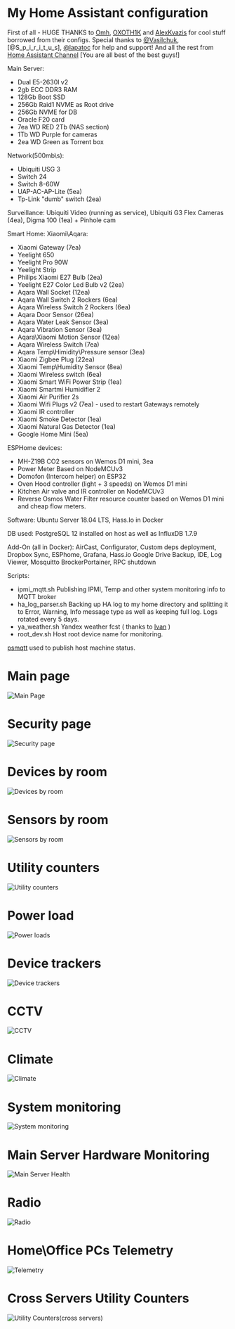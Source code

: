 # My Home Assistant configuration


First of all - HUGE THANKS to [Omh](https://github.com/omhy/ha), [OXOTH1K](https://github.com/OXOTH1K/homeassistant) and [AlexKvazis](https://github.com/kvazis/homeassistant) for cool stuff borrowed from their configs. Special thanks to [@Vasilchuk](https://github.com/Anonym-tsk), [@S_p_i_r_i_t_u_s], [@lapatoc](https://github.com/bastshoes) for help and support! 
And all the rest from [Home Assistant Channel](https://t.me/homassistant) [You are all best of the best guys!]


Main Server: 
  - Dual E5-2630l v2
  - 2gb ECC DDR3 RAM
  - 128Gb Boot SSD
  - 256Gb Raid1 NVME as Root drive
  - 256Gb NVME for DB
  - Oracle F20 card
  - 7ea WD RED 2Tb (NAS section)
  - 1Tb WD Purple for cameras
  - 2ea WD Green as Torrent box
 
Network(500mb\s):
  - Ubiquiti USG 3
  - Switch 24
  - Switch 8-60W
  - UAP-AC-AP-Lite (5ea)
  - Tp-Link "dumb" switch (2ea)
  
Surveillance: Ubiquiti Video (running as service), Ubiquiti G3 Flex Cameras (4ea), Digma 100 (1ea) + Pinhole cam

Smart Home:
  Xiaomi\Aqara:
  - Xiaomi Gateway (7ea)
  - Yeelight 650
  - Yeelight Pro 90W
  - Yeelight Strip
  - Philips Xiaomi E27 Bulb (2ea)
  - Yeelight E27 Color Led Bulb v2 (2ea)
  - Aqara Wall Socket (12ea)
  - Aqara Wall Switch 2 Rockers (6ea)
  - Aqara Wireless Switch 2 Rockers (6ea)
  - Aqara Door Sensor (26ea)
  - Aqara Water Leak Sensor (3ea)
  - Aqara Vibration Sensor (3ea)
  - Aqara\Xiaomi Motion Sensor (12ea)
  - Aqara Wireless Switch (7ea)
  - Aqara Temp\Himidity\Pressure sensor (3ea)
  - Xiaomi Zigbee Plug (22ea)
  - Xiaomi Temp\Humidity Sensor (8ea)
  - Xiaomi Wireless switch (6ea)
  - Xiaomi Smart WiFi Power Strip (1ea)
  - Xiaomi Smartmi Humidifier 2
  - Xiaomi Air Purifier 2s
  - Xiaomi Wifi Plugs v2 (7ea) - used to restart Gateways remotely
  - Xiaomi IR controller
  - Xiaomi Smoke Detector (1ea)
  - Xiaomi Natural Gas Detector (1ea)
  - Google Home Mini (5ea)
  
  ESPHome devices:
  - MH-Z19B CO2 sensors on Wemos D1 mini, 3ea
  - Power Meter Based on NodeMCUv3
  - Domofon (Intercom helper) on ESP32
  - Oven Hood controller (light + 3 speeds) on Wemos D1 mini
  - Kitchen Air valve and IR controller on NodeMCUv3
  - Reverse Osmos Water Filter resource counter based on Wemos D1 mini and cheap flow meters.
      

Software: Ubuntu Server 18.04 LTS, Hass.Io in Docker

DB used: PostgreSQL 12 installed on host as well as InfluxDB 1.7.9

Add-On (all in Docker): AirCast, Configurator, Custom deps deployment, Dropbox Sync, ESPhome, Grafana, Hass.io Google Drive Backup, IDE, Log Viewer, Mosquitto BrockerPortainer, RPC shutdown


  Scripts:
  - ipmi_mqtt.sh  Publishing IPMI, Temp and other system monitoring info to MQTT broker
  - ha_log_parser.sh  Backing up HA log to my home directory and splitting it to Error, Warning, Info message type as well as keeping full log. Logs rotated every 5 days.
  - ya_weather.sh Yandex weather fcst ( thanks to [Ivan](https://t.me/configit)  )
  - root_dev.sh Host root device name for monitoring.


[psmqtt](https://github.com/eschava/psmqtt) used to publish host machine status.

# Main page
![Main Page](https://i.ibb.co/BTcVZtt/page1.jpg)
# Security page
![Security page](https://i.ibb.co/vxyRHD3/page2.jpg)
# Devices by room
![Devices by room](https://i.ibb.co/KV7CD01/page3.jpg)
# Sensors by room
![Sensors by room](https://i.ibb.co/vL2M1T1/page4.jpg)
# Utility counters
![Utility counters](https://i.ibb.co/mSYwCjt/page5.jpg)
# Power load
![Power loads](https://i.ibb.co/tsCh1sy/page6.jpg)
# Device trackers
![Device trackers](https://i.ibb.co/XWCCyRY/page7.jpg)
# CCTV
![CCTV](https://i.ibb.co/JnT0sFF/page8.jpg)
# Climate
![Climate](https://i.ibb.co/SvPRtrx/page9.jpg)
# System monitoring
![System monitoring](https://i.ibb.co/sy2KdM0/page10.jpg)
# Main Server Hardware Monitoring
![Main Server Health](https://i.ibb.co/V3rTvPy/page11.jpg)
# Radio
![Radio](https://i.ibb.co/wdNPVvz/page12.jpg)
# Home\Office PCs Telemetry
![Telemetry](https://i.ibb.co/DDnKYWf/page14.jpg)
# Cross Servers Utility Counters
![Utility Counters(cross servers)](https://i.ibb.co/Hx6vrTg/page15.jpg)